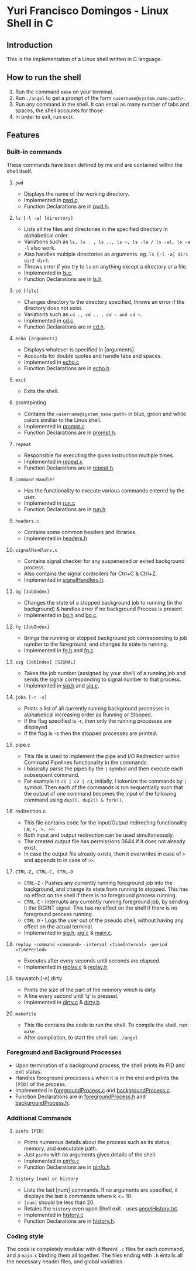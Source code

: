 # Yuri Francisco Domingos - Linux Shell in C

## Introduction

This is the implementation of a Linux shell written in C language.


## How to run the shell

1. Run the command `make` on your terminal.
2. Run `./angel` to get a prompt of the form `<username@system_name:path>`.
3. Run any command in the shell. It can entail as many number of tabs and spaces, the shell accounts for those.
4. In order to exit, run `exit`.

## Features

### Built-in commands

These commands have been defined by me and are contained within the shell itself.

1. `pwd`
    
    - Displays the name of the working directory.
    - Implemented in [pwd.c](pwd.c).
    - Function Declarations are in [pwd.h](pwd.h).

2. `ls [-l -a] [directory]`
    
    - Lists all the files and directories in the specified directory in alphabetical order.
    - Variations such as `ls, ls . , ls .., ls ~, ls -la / ls -al, ls -a -l` also work.
    - Also handles multiple directories as arguments. eg. `ls [-l -a] dir1 dir2 dir3`.
    - Throws error if you try to `ls` on anything except a directory or a file. 
    - Implemented in [ls.c](ls.c).
    - Function Declarations are in [ls.h](ls.h).

3. `cd [file]`
    
    - Changes directory to the directory specified, throws an error if the directory does not exist.
    - Variations such as `cd ., cd .. , cd - and cd ~`.
    - Implemented in [cd.c](cd.c).
    - Function Declarations are in [cd.h](cd.h).

4. `echo [arguments]`
    
    - Displays whatever is specified in [arguments]. 
    - Accounts for double quotes and handle tabs and spaces.
    - Implemented in [echo.c](echo.c)
    - Function Declarations are in [echo.h](echo.h).

5. `exit`
    - Exits the shell.

6. promtpinting
    - Contains the `<username@system_name:path>` in blue, green and white colors similiar to the Linux shell.
    - Implemented in [prompt.c](prompt.c)
    - Function Declarations are in [prompt.h](prompt.h).

7. `repeat`
    - Responsible for executing the given instruction multiple times. 
    - Implemented in [repeat.c](repeat.c)
    - Function Declarations are in [repeat.h](repeat.h).

8. `Command Handler` 
    - Has the functionality to execute various commands entered by the user.
    - Implemented in [run.c](run.c)
    - Function Declarations are in [run.h](run.h).

9. `headers.c`
    - Contains some common headers and libraries.
    - Implemented in [headers.h](headers.H)

10. `signalHandlers.c`
    - Contains signal checker for any suspeneded or exited background process.
    - Also contains the signal controllers for Ctrl+C & Ctrl+Z.
    - Implemented in [signalHandlers.h](signalHandlers.h).

11. `bg [JobIndex]`
    - Changes the state of a stopped background job to running (in the background) & handles error if no background Process is present.
    - Implemented in [bg.h](bg.h) and [bg.c](bg.c).

12. `fg [JobIndex]`
    - Brings the running or stopped background job corresponding to job number to the foreground, and changes its state to running.
    - Implemented in [fg.h](fg.h) and [fg.c](fg.c).

13. `sig [JobIndex] [SIGNAL]`
    - Takes the job number (assigned by your shell) of a running job and sends the signal corresponding to signal number to that process.
    - Implemented in [sig.h](sig.h) and [sig.c](sig.c).

14. `jobs [-r -s]`
    - Prints a list of all currently running background processes in alphabetical increasing order as Running or Stopped.
    - If the flag specified is -r, then only the running processes are displayed 
    - If the flag is -s then the stopped processes are printed.

15. pipe.c
    - This file is used to implement the pipe and I/O Redirection within Command Pipelines functionality in the commands. 
    - I basically parse the pipes by the `|` symbol and then execute each subsequent command. 
    - For example in `c1 | c2 | c3`, initially, I tokenize the commands by `|` symbol. Then each of the commands is run sequentially such that the output of one command becomes the input of the following command using `dup(), dup2() & fork()`.

16. redirection.c
    - This file contains code for the Input/Output redirecting functionality i.e, `<, >, >>`.
    - Both input and output redirection can be used simultaneously.
    - The created output file has permissions 0644 if it does not already exist.
    - In case the output file already exists, then it overwrites in case of `>` and appends to in case of `>>`.

17. `CTRL-Z, CTRL-C, CTRL-D`
    - `CTRL-Z` - Pushes any currently running foreground job into the background, and change its state from running to stopped. This has no effect on the shell if there is no foreground process running.
    - `CTRL-C` - Interrupts any currently running foreground job, by sending it the SIGINT signal. This has no effect on the shell if there is no foreground process running.
    - `CTRL-D` - Logs the user out of the pseudo shell, without having any effect on the actual terminal.
    - Implemented in [sig.h](sig.h), [sig.c](sig.c) & [main.c](main.c).

18. `replay -command <command> -interval <timeInterval> -period <timePeriod>`
    - Executes <command> after every <timeInterval> seconds until <timePeriod> seconds are elapsed.
    - Implemented in [replay.c](replay.c) & [replay.h](replay.h).

19. baywatch [-n] <timeInSeconds> dirty
    - Prints the size of the part of the memory which is dirty.
    - A line every <timeInSeconds> second until ‘q’ is pressed.
    - Implemented in [dirty.c](dirty.c) & [dirty.h](dirty.h).

20. `makefile`
    - This file contains the code to run the shell. To compile the shell, run: `make`
    - After compilation, to start the shell run: `./angel`

### Foreground and Background Processes

- Upon termination of a background process, the shell prints its PID and exit status.
- Handles foreground processes `&` when it is in the end and prints the `[PID]` of the process.
- Implemented in [foregroundProcess.c](foregroundProcess.c) and [backgroundProcess.c](backgroundProcess.c).
- Function Declarations are in [foregroundProcess.h](foregroundProcess.h) and [backgroundProcess.h](backgroundProcess.h).


### Additional Commands

1. `pinfo [PID]`

    - Prints numerous details about the process such as its status, memory, and executable path.
    - Just `pinfo` with no arguments gives details of the shell.
    - Implemented in [pinfo.c](pinfo.c)
    - Function Declarations are in [pinfo.h](pinfo.h). 


2. `history [num] or history`

    - Lists the last [num] commands. If no arguments are specified, it displays the last k commands where k <= 10.
    - `[num]` should be less than 20.
    - Retains the `history` even upon Shell exit - uses [angelHistory.txt](angelHistory.txt).
    - Implemented in [history.c](history.c) 
    - Function Declarations are in [history.h](history.h).


### Coding style

The code is completely modular with different `.c` files for each command, and a `main.c` binding them all together. The files ending with `.h` entails all the necessary header files, and global variables. 

